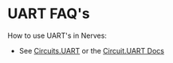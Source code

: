 # UART FAQ's

How to use UART's in Nerves: 
- See [Circuits.UART](https://github.com/elixir-circuits/circuits_uart) or the [Circuit.UART Docs](https://hexdocs.pm/circuits_uart/Circuits.UART.html)

